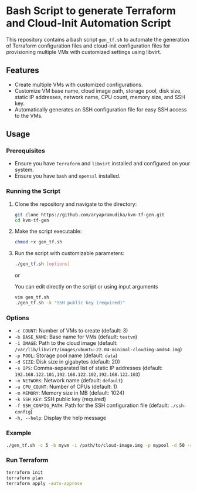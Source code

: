 #  Bash Script to generate Terraform and Cloud-Init Automation Script

This repository contains a bash script `gen_tf.sh` to automate the generation of Terraform configuration files and cloud-init configuration files for provisioning multiple VMs with customized settings using libvirt.

## Features

- Create multiple VMs with customized configurations.
- Customize VM base name, cloud image path, storage pool, disk size, static IP addresses, network name, CPU count, memory size, and SSH key.
- Automatically generates an SSH configuration file for easy SSH access to the VMs.

## Usage

### Prerequisites

- Ensure you have `Terraform` and `libvirt` installed and configured on your system.
- Ensure you have `bash` and `openssl` installed.

### Running the Script

1. Clone the repository and navigate to the directory:

    ```bash
    git clone https://github.com/aryapramudika/kvm-tf-gen.git
    cd kvm-tf-gen
    ```

2. Make the script executable:

    ```bash
    chmod +x gen_tf.sh
    ```

3. Run the script with customizable parameters:

    ```bash
    ./gen_tf.sh [options]
    ```
    
   or

   You can edit directly on the script or using input arguments

    ```bash
    vim gen_tf.sh
    ./gen_tf.sh -k "SSH public key (required)"
    ```

### Options

- `-c COUNT`: Number of VMs to create (default: 3)
- `-b BASE_NAME`: Base name for VMs (default: `testvm`)
- `-i IMAGE`: Path to the cloud image (default: `/var/lib/libvirt/images/ubuntu-22.04-minimal-cloudimg-amd64.img`)
- `-p POOL`: Storage pool name (default: `data`)
- `-d SIZE`: Disk size in gigabytes (default: 20)
- `-s IPS`: Comma-separated list of static IP addresses (default: `192.168.122.101,192.168.122.102,192.168.122.103`)
- `-n NETWORK`: Network name (default: `default`)
- `-u CPU_COUNT`: Number of CPUs (default: 1)
- `-m MEMORY`: Memory size in MB (default: 1024)
- `-k SSH_KEY`: SSH public key (required)
- `-f SSH_CONFIG_PATH`: Path for the SSH configuration file (default: `./ssh-config`)
- `-h, --help`: Display the help message

### Example

```bash
./gen_tf.sh -c 5 -b myvm -i /path/to/cloud-image.img -p mypool -d 50 -s "192.168.122.201,192.168.122.202,192.168.122.203,192.168.122.204,192.168.122.205" -n custom_network -u 2 -m 2048 -k "ssh-rsa AAAAB3NzaC1yc2EAAAABIwAAAQEArF4..." -f /custom/path/ssh-config
```

### Run Terraform

```bash
terraform init
terraform plan
terraform apply -auto-approve
```


